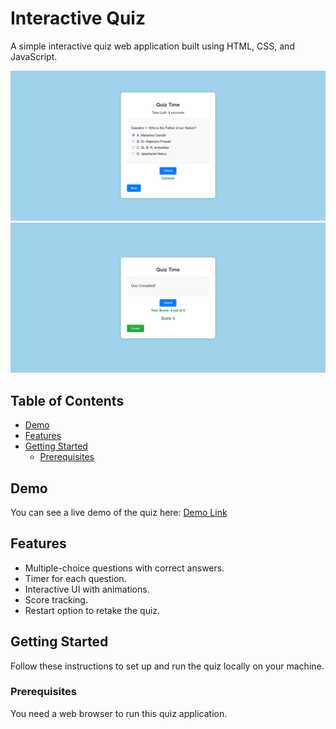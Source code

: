 # Interactive Quiz

A simple interactive quiz web application built using HTML, CSS, and JavaScript.

![Quiz Screenshot](./images/img.png)
![Quiz Screenshot](./images/img2.png)
## Table of Contents

- [Demo](#demo)
- [Features](#features)
- [Getting Started](#getting-started)
  - [Prerequisites](#prerequisites)
 
## Demo

You can see a live demo of the quiz here: [Demo Link](https://quiz1366.netlify.app/)

## Features

- Multiple-choice questions with correct answers.
- Timer for each question.
- Interactive UI with animations.
- Score tracking.
- Restart option to retake the quiz.

## Getting Started

Follow these instructions to set up and run the quiz locally on your machine.

### Prerequisites

You need a web browser to run this quiz application.


